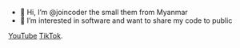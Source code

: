 - 👋 Hi, I’m @joincoder the small them from Myanmar 
- 👀 I’m interested in software and want to share my code to public 

[YouTube](https://www.youtube.com/@joincoder)
[TikTok](https://www.tiktok.com/@sourcecode).



<!---
joincodersource/joincodersource is a ✨ special ✨ repository because its `README.md` (this file) appears on your GitHub profile.
You can click the Preview link to take a look at your changes.
--->
